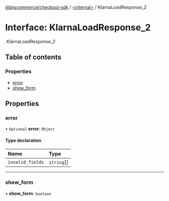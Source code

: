 [@bigcommerce/checkout-sdk](../README.md) / [<internal\>](../modules/internal_.md) / KlarnaLoadResponse\_2

# Interface: KlarnaLoadResponse\_2

[<internal>](../modules/internal_.md).KlarnaLoadResponse_2

## Table of contents

### Properties

- [error](internal_.KlarnaLoadResponse_2.md#error)
- [show\_form](internal_.KlarnaLoadResponse_2.md#show_form)

## Properties

### error

• `Optional` **error**: `Object`

#### Type declaration

| Name | Type |
| :------ | :------ |
| `invalid_fields` | `string`[] |

___

### show\_form

• **show\_form**: `boolean`
